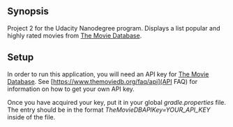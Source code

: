 ## Synopsis

Project 2 for the Udacity Nanodegree program. Displays a list popular and highly rated movies from [The Movie Database](https://www.themoviedb.org/).

## Setup

In order to run this application, you will need an API key for [The Movie Database](https://www.themoviedb.org/). See [https://www.themoviedb.org/faq/api](API FAQ) for information on how to get your own API key.

Once you have acquired your key, put it in your global *gradle.properties* file. The entry should be in the format *TheMovieDBAPIKey=YOUR_API_KEY* inside of the file.
